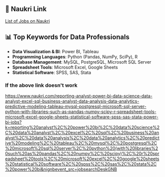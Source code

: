 ## 🔗 Naukri Link

[List of Jobs on Naukri](https://www.naukri.com/reporting-analyst-power-bi-data-science-data-analyst-excel-sql-business-analyst-data-analysis-data-analytics-predictive-modeling-tableau-mysql-postgresql-microsoft-sql-server-python-with-libraries-such-as-pandas-numpy-scipy-r-spreadsheet-tools-microsoft-excel-google-sheets-statistical-software-spss-sas-stata-power-bi-jobs?k=reporting%20analyst%2C%20power%20bi%2C%20data%20science%2C%20data%20analyst%2C%20excel%2C%20sql%2C%20business%20analyst%2C%20data%20analysis%2C%20data%20analytics%2C%20predictive%20modeling%2C%20tableau%2C%20mysql%2C%20postgresql%2C%20microsoft%20sql%20server%2C%20python%20(with%20libraries%20such%20as%20pandas%2C%20numpy%2C%20scipy)%2C%20r%20spreadsheet%20tools%2C%20microsoft%20excel%2C%20google%20sheets%20statistical%20software%2C%20spss%2C%20sas%2C%20stata%2C%20power%20bi&nignbevent_src=jobsearchDeskGNB)

## 📊 **Top Keywords for Data Professionals**

- **Data Visualization & BI**: Power BI, Tableau
- **Programming Languages**: Python (Pandas, NumPy, SciPy), R
- **Database Management**: MySQL, PostgreSQL, Microsoft SQL Server
- **Spreadsheet Tools**: Microsoft Excel, Google Sheets
- **Statistical Software**: SPSS, SAS, Stata

### If the above link doesn't work
https://www.naukri.com/reporting-analyst-power-bi-data-science-data-analyst-excel-sql-business-analyst-data-analysis-data-analytics-predictive-modeling-tableau-mysql-postgresql-microsoft-sql-server-python-with-libraries-such-as-pandas-numpy-scipy-r-spreadsheet-tools-microsoft-excel-google-sheets-statistical-software-spss-sas-stata-power-bi-jobs?k=reporting%20analyst%2C%20power%20bi%2C%20data%20science%2C%20data%20analyst%2C%20excel%2C%20sql%2C%20business%20analyst%2C%20data%20analysis%2C%20data%20analytics%2C%20predictive%20modeling%2C%20tableau%2C%20mysql%2C%20postgresql%2C%20microsoft%20sql%20server%2C%20python%20(with%20libraries%20such%20as%20pandas%2C%20numpy%2C%20scipy)%2C%20r%20spreadsheet%20tools%2C%20microsoft%20excel%2C%20google%20sheets%20statistical%20software%2C%20spss%2C%20sas%2C%20stata%2C%20power%20bi&nignbevent_src=jobsearchDeskGNB
